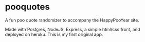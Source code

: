# pooquotes

A fun poo quote randomizer to accompany the HappyPooYear site.

Made with Postgres, NodeJS, Express, a simple html/css front, and  deployed on heroku.
This is my first original app.